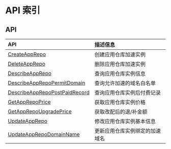 # API 索引

## API

| API | 描述信息 |
|:---|:---|
|[CreateAppRepo](api/uaaa-api/create_app_repo)|创建应用仓库加速实例|
|[DeleteAppRepo](api/uaaa-api/delete_app_repo)|删除应用仓库加速实例|
|[DescribeAppRepo](api/uaaa-api/describe_app_repo)|查询应用仓库实例信息|
|[DescribeAppRepoPermitDomain](api/uaaa-api/describe_app_repo_permit_domain)|查询允许加速的域名白名单|
|[DescribeAppRepoPostPaidRecord](api/uaaa-api/describe_app_repo_post_paid_record)|查询应用仓库实例后付费记录|
|[GetAppRepoPrice](api/uaaa-api/get_app_repo_price)|获取应用仓库实例价格|
|[GetAppRepoUpgradePrice](api/uaaa-api/get_app_repo_upgrade_price)|获取改配后的退/补金额|
|[UpdateAppRepo](api/uaaa-api/update_app_repo)|修改应用仓库实例基本信息|
|[UpdateAppRepoDomainName](api/uaaa-api/update_app_repo_domain_name)|更新应用仓库实例绑定的加速域名|
